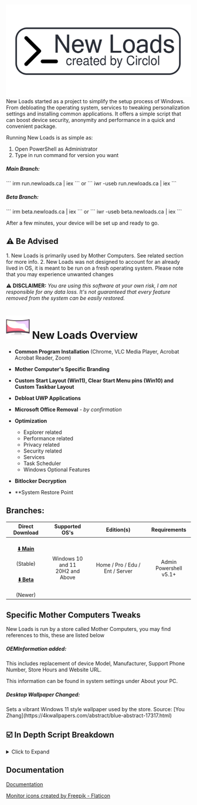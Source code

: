 



![Logo](https://github.com/circlol/newload/raw/main/assets/icons/newloads-github.png)
New Loads started as a project to simplify the setup process of Windows. From debloating the operating system, services to tweaking personalization settings and installing common applications. It offers a simple script that can boost device security, anonymity and performance in a quick and convenient package.


Running New Loads is as simple as:

1) Open PowerShell as Administrator
2) Type in run command for version you want

<h5>Main Branch:</h5>
```
irm run.newloads.ca | iex
```
or
```
iwr -useb run.newloads.ca | iex
```

<h5>Beta Branch:</h5>
```
irm beta.newloads.ca | iex
```
or
```
iwr -useb beta.newloads.ca | iex
```

After a few minutes, your device will be set up and ready to go.


<h2>⚠️ Be Advised</h2>
1. New Loads is primarily used by Mother Computers. See related section for more info.
2. New Loads was not designed to account for an already lived in OS, it is meant to be run on a fresh operating system. Please note that you may experience unwanted changes

⚠️ **DISCLAIMER:** _You are using this software at your own risk, I am not responsible for any data loss. It's not guaranteed that every feature removed from the system can be easily restored._

# ![](https://raw.githubusercontent.com/circlol/newload/main/icon/curved-monitor_result%2064x64.png) **New Loads Overview**

- **Common Program Installation** (Chrome, VLC Media Player, Acrobat Acrobat Reader, Zoom)

- **Mother Computer's Specific Branding**

- **Custom Start Layout (Win11), Clear Start Menu pins (Win10) and Custom Taskbar Layout**

- **Debloat UWP Applications**

- **Microsoft Office Removal** - _by confirmation_

- **Optimization**

  - Explorer related
  - Performance related 
  - Privacy related
  - Security related
  - Services
  - Task Scheduler
  - Windows Optional Features 

- **Bitlocker Decryption**
- **System Restore Point 


<h2>Branches: </h2>

<div align="center">
  <table>
    <thead>
      <tr>
        <th style="text-align: center; vertical-align: middle;">Direct Download</th>
        <th style="text-align: center; vertical-align: middle;">Supported OS's</th>
        <th style="text-align: center; vertical-align: middle;">Edition(s)</th>
        <th style="text-align: center; vertical-align: middle;">Requirements</th>
      </tr>
    </thead>
    <tbody align="center">
      <tr>
        <td style="text-align: center; vertical-align: middle;">
            <h4><a href="https://github.com/circlol/newload/raw/main/exe/newloads.exe">⬇️ Main</a></h4>(Stable)
        </td>
        <td style="text-align: center; vertical-align: middle;" rowspan="2">Windows 10 and 11<br> 20H2 and Above</td>
        <td style="text-align: center; vertical-align: middle;" rowspan="2">Home / Pro / Edu / Ent / Server </td>
        <td style="text-align: center; vertical-align: middle;" rowspan="2">Admin<br>Powershell v5.1+<br></td>
      </tr>
      <tr>
        <td style="text-align: center; vertical-align: middle;">
            <h4><a href="https://github.com/circlol/newloadsTesting/raw/main/exe/newloads.exe">⬇️ Beta</a></h4>(Newer)
        </td>
      </tr>
    </tbody>
  </table>
</div>

<h2>Specific Mother Computers Tweaks</h2>

New Loads is run by a store called Mother Computers, you may find references to this, these are listed below

<h5>OEMInformation added:</h5>
This includes replacement of device Model, Manufacturer, Support Phone Number, Store Hours and Website URL. 

This information can be found in system settings under About your PC.

<h5>Desktop Wallpaper Changed:</h5>
Sets a vibrant Windows 11 style wallpaper used by the store.
Source:  [You Zhang](https://4kwallpapers.com/abstract/blue-abstract-17317.html)


<h2>☑️ In Depth Script Breakdown</h2>

<details>
  <summary>Click to Expand</summary>

- Start-Bootup checks requirements and sets execution policy
- All Variables are imported from function Import-Variables
- [Assets](https://github.com/circlol/newloadsTesting/blob/48d061e9e1352ad0cebe9d7b2dc0dbbcc0f20514/exe/New%20Loads.ps1#L669) are acquired and imported
- [Get-Programs](https://github.com/circlol/newloadsTesting/blob/73f06a02cbc738639a279486f7dbbbc2c3e039ce/lib/scripts/Programs.psm1#L1) downloads [Google Chrome](https://www.google.com/chrome/), [VLC Media Player](https://www.videolan.org/), [Acrobat Reader](https://get.adobe.com/reader/), and [Zoom](https://zoom.us)
- ~~[^]: Use -SkipPrograms to skip installing these apps.~~
- [^]: Also installs [H.265 Codec from Device Manufacturer](https://apps.microsoft.com/detail/9pmmsr1cgpwg) and [UBlock Origin](https://ublockorigin.com/) into Chrome
- [Set-Visuals](https://github.com/circlol/newloadsTesting/blob/48d061e9e1352ad0cebe9d7b2dc0dbbcc0f20514/lib/scripts/Visuals.psm1#L1) applies a wallpaper, sets to stretch and changes system to light mode
- [Set-Branding](https://github.com/circlol/newloadsTesting/blob/48d061e9e1352ad0cebe9d7b2dc0dbbcc0f20514/lib/scripts/Branding.psm1#L1) sets Mother Computer's support info     _Seen in Settings -> About Your PC_
- [Set-StartMenu](https://github.com/circlol/newloadsTesting/blob/48d061e9e1352ad0cebe9d7b2dc0dbbcc0f20514/lib/scripts/StartMenu.psm1#L1) applies a taskbar layout then a  custom start menu layout in 11 and clears pinned tiles in 10. 
- List of [Debloat](https://github.com/circlol/newloadsTesting/blob/48d061e9e1352ad0cebe9d7b2dc0dbbcc0f20514/lib/scripts/Debloat.psm1#L1) checks for common bloatware and attempts removal

- [Get-Office](https://github.com/circlol/newloadsTesting/blob/48d061e9e1352ad0cebe9d7b2dc0dbbcc0f20514/lib/scripts/Office.psm1#L1) checks for any installed version of Office and prompts user for removal. Simple yes or no to remove all versions.

  [^]: Uses Microsoft [SaRACmd](https://aka.ms/SaRA_EnterpriseVersionFiles) to remove Office

- [General tweaks](https://github.com/circlol/newloadsTesting/blob/48d061e9e1352ad0cebe9d7b2dc0dbbcc0f20514/lib/scripts/GeneralTweaks.psm1#L1) does things like removes chat, Cortana from the taskbar, changes search into an icon, expands explorer ribbon, enables compact view, ect. General Tweaks

- [Performance tweaks](https://github.com/circlol/newloadsTesting/blob/48d061e9e1352ad0cebe9d7b2dc0dbbcc0f20514/lib/scripts/Performance.psm1#L1) tweaks such as assuring game mode is enabled, sets hover time to 10ms for right click, games/multimedia usage set to 100%, enables hardware accelerated GPU scheduling, disables Edge startup boost.

- [Privacy tweaks](https://github.com/circlol/newloadsTesting/blob/48d061e9e1352ad0cebe9d7b2dc0dbbcc0f20514/lib/scripts/Privacy.psm1#L2) disables a surprisingly large amount of tracking and telemetry, sets CloudFlare as default DNS provider, disables sending diagnostic data to Microsoft. 

- [Security tweaks](https://github.com/circlol/newloadsTesting/blob/48d061e9e1352ad0cebe9d7b2dc0dbbcc0f20514/lib/scripts/Security.psm1#L2) applies various patches and exploit protections

- [Services](https://github.com/circlol/newloadsTesting/blob/48d061e9e1352ad0cebe9d7b2dc0dbbcc0f20514/lib/scripts/Services.psm1#L1C10-L1C18) are optimized - listed below are all the services that are disabled

-  Changes to the [task scheduler](https://github.com/circlol/newloadsTesting/blob/48d061e9e1352ad0cebe9d7b2dc0dbbcc0f20514/lib/scripts/TaskScheduler.psm1#L2) are mostly tracking related but are also listed below

  - [Optional Features](https://github.com/circlol/newloadsTesting/blob/48d061e9e1352ad0cebe9d7b2dc0dbbcc0f20514/lib/scripts/OptionalFeatures.psm1#L1C10-L1C18) removes old legacy features

- Disables [Bitlocker](https://github.com/circlol/newloadsTesting/blob/48d061e9e1352ad0cebe9d7b2dc0dbbcc0f20514/lib/Start-BitLockerDecryption.psm1#L1C10-L1C18) on the system

- [Restore point](https://github.com/circlol/newloadsTesting/blob/48d061e9e1352ad0cebe9d7b2dc0dbbcc0f20514/lib/New-SystemRestorePoint.psm1#L1C10-L1C18) is created at the end
- Script [Cleanup](https://github.com/circlol/newloadsTesting/blob/48d061e9e1352ad0cebe9d7b2dc0dbbcc0f20514/lib/scripts/Cleanup.psm1#L1C1-L1C1)

​	</details>

## Documentation

[Documentation](https://linktodocumentation)

<a href="https://www.flaticon.com/free-icons/monitor" title="monitor icons">Monitor icons created by Freepik - Flaticon</a>